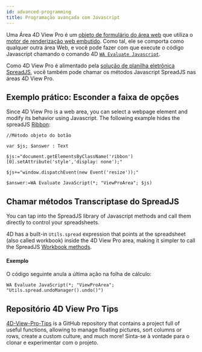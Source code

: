 ```yaml
---
id: advanced-programming
title: Programação avançada com Javascript
---
```


Uma Área 4D View Pro é um [objeto de formulário do área web](../FormObjects/webArea_overview.md) que utiliza o [motor de renderização web embutido](../FormObjects/properties_WebArea.md#use-embedded-web-rendering-engine). Como tal, ele se comporta como qualquer outra área Web, e você pode fazer com que execute o código Javascript chamando o comando 4D [`WA Evaluate Javascript`](https://doc.4d.com/4dv19/help/command/en/page1029.html).

Como 4D View Pro é alimentado pela [solução de planilha eletrônica SpreadJS](https://www.grapecity.com/spreadjs/docs/versions/v14/online/overview.html), você também pode chamar os métodos Javascript SpreadJS nas áreas 4D View Pro.

## Exemplo prático: Esconder a faixa de opções

Since 4D View Pro is a web area, you can select a webpage element and modify its behavior using Javascript. The following example hides the spreadJS [Ribbon](./configuring.md#ribbon):

```4d
//Método objeto do botão

var $js; $answer : Text

$js:="document.getElementsByClassName('ribbon')[0].setAttribute('style','display: none');"

$js+="window.dispatchEvent(new Event('resize'));"

$answer:=WA Evaluate JavaScript(*; "ViewProArea"; $js)
```

## Chamar métodos Transcriptase do SpreadJS

You can tap into the SpreadJS library of Javascript methods and call them directly to control your spreadsheets.

4D has a built-in `Utils.spread` expression that points at the spreadsheet (also called workbook) inside the 4D View Pro area, making it simpler to call the SpreadJS [Workbook methods](https://www.grapecity.com/spreadjs/docs/latest/online/SpreadJS~GC.Spread.Sheets.Workbook.html).

#### Exemplo

O código seguinte anula a última ação na folha de cálculo:

```4d
WA Evaluate JavaScript(*; "ViewProArea"; "Utils.spread.undoManager().undo()")
```

## Repositório 4D View Pro Tips

[4D-View-Pro-Tips](https://github.com/4d-depot/4D-View-Pro-Tips) is a GitHub repository that contains a project full of useful functions, allowing to manage floating pictures, sort columns or rows, create a custom culture, and much more! Sinta-se à vontade para o clonar e experimentar com o projeto. 
